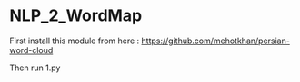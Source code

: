 # NLP_2_WordMap

First install this module from here :
https://github.com/mehotkhan/persian-word-cloud

Then run 1.py
